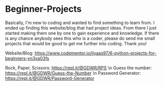 # Beginner-Projects

Basically, I'm new to coding and wanted to find something to learn from. I ended up finding this website/blog that had project ideas. From there I just started making them one by one to gain experience and knowledge. If there is any chance anybody sees this who is a coder, please do send me small projects that would be good to get me further into coding. Thank you! 

Website/Blog: https://www.codementor.io/ilyaas97/6-python-projects-for-beginners-yn3va03fs

Rock, Paper, Scissors: https://repl.it/@GDWR/RPS \n
Guess the number: https://repl.it/@GDWR/Guess-the-Number \n
Password Generator: https://repl.it/@GDWR/Password-Generator

